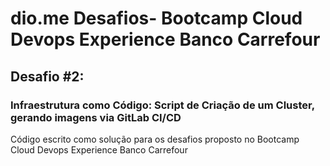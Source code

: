# dio.me Desafios- Bootcamp Cloud Devops Experience Banco Carrefour

## Desafio #2:
### Infraestrutura como Código: Script de Criação de um Cluster, gerando imagens via GitLab CI/CD


Código escrito como solução para os desafios proposto no Bootcamp Cloud Devops Experience Banco Carrefour
